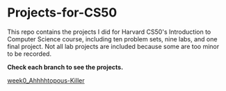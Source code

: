 # Projects-for-CS50
This repo contains the projects I did for Harvard CS50's Introduction to Computer Science course, including ten problem sets, nine labs, and one final project. Not all lab projects are included because some are too minor to be recorded.   

**Check each branch to see the projects.**

[week0_Ahhhhtopous-Killer](https://github.com/KingJJ676/Projects-for-CS50/tree/week0_Ahhhhtopous-killer)
